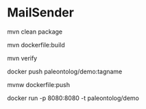 # MailSender

mvn clean package

mvn dockerfile:build

mvn verify

docker push paleontolog/demo:tagname

mvnw dockerfile:push

docker run -p 8080:8080 -t paleontolog/demo
